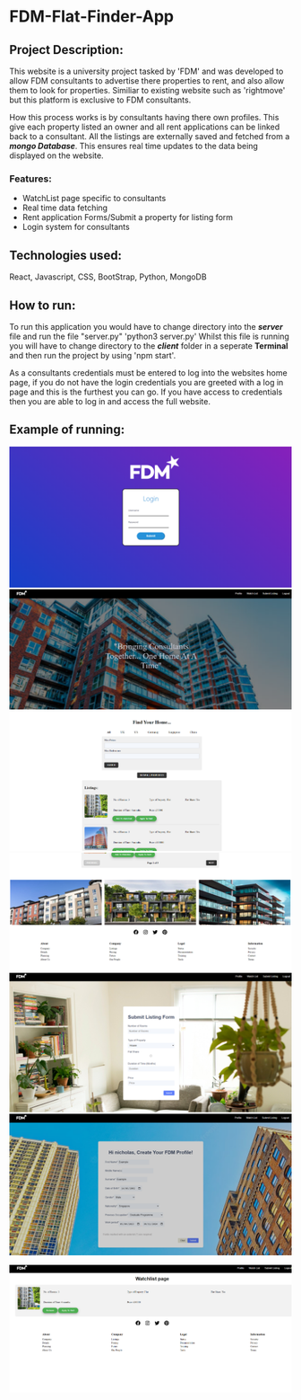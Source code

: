 # FDM-Flat-Finder-App

## Project Description: 
This website is a university project tasked by 'FDM' and was developed to allow FDM consultants to advertise there properties to rent, and also allow them to look for properties. Similiar to existing website such as 'rightmove' but this platform is exclusive to FDM consultants.

How this process works is by consultants having there own profiles. This give each property listed an owner and all rent applications can be linked back to a consultant.
All the listings are externally saved and fetched from a ***mongo Database***. This ensures real time updates to the data being displayed on the website.

### Features: 
- WatchList page specific to consultants
- Real time data fetching
- Rent application Forms/Submit a property for listing form
- Login system for consultants

## Technologies used:
React, Javascript, CSS, BootStrap, Python, MongoDB

## How to run: 
To run this application you would have to change directory into the ***server*** file and run the file "server.py" 'python3 server.py' Whilst this file is running you will have to change directory to the ***client*** folder in a seperate **Terminal** and then run the project by using 'npm start'.

As a consultants credentials must be entered to log into the websites home page, if you do not have the login credentials you are greeted with a log in page and this is the furthest you can go. If you have access to credentials then you are able to log in and access the full website.

## Example of running: 

![LoginPage](/ReadMeImages/Login.png "LoginPage")
![homePage](/ReadMeImages/homePage.png "HomePage")
![search](/ReadMeImages/search.png "search")
![footer](/ReadMeImages/footer.png "footer")
![submitListing](/ReadMeImages/submitListing.png "submitListing")
![profile](/ReadMeImages/profile.png "profilePage")

![watchlist](/ReadMeImages/watchlist.png "watchlistPage")



